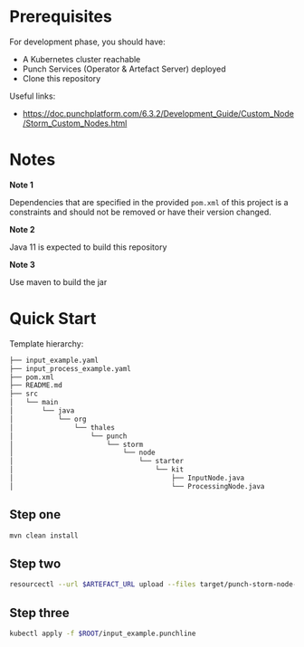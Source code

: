 # Prerequisites

For development phase, you should have:

- A Kubernetes cluster reachable
- Punch Services (Operator & Artefact Server) deployed
- Clone this repository

Useful links:

- https://doc.punchplatform.com/6.3.2/Development_Guide/Custom_Node/Storm_Custom_Nodes.html

# Notes

**Note 1**

Dependencies that are specified in the provided `pom.xml` of this project is a constraints and should not be removed or have their version changed.

**Note 2**

Java 11 is expected to build this repository

**Note 3**

Use maven to build the jar

# Quick Start

Template hierarchy:

```sh
├── input_example.yaml
├── input_process_example.yaml
├── pom.xml
├── README.md
├── src
│   └── main
│       └── java
│           └── org
│               └── thales
│                   └── punch
│                       └── storm
│                           └── node
│                               └── starter
│                                   └── kit
│                                       ├── InputNode.java
│                                       └── ProcessingNode.java
```

## Step one

```sh
mvn clean install
```

## Step two

```sh
resourcectl --url $ARTEFACT_URL upload --files target/punch-storm-node-starter-kit-1.0-artefact.zip
```

## Step three

```sh
kubectl apply -f $ROOT/input_example.punchline
```
